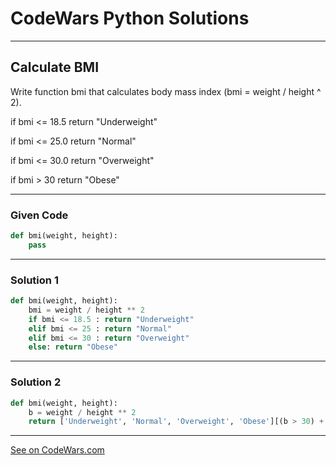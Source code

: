 # CodeWars Python Solutions

---

## Calculate BMI

Write function bmi that calculates body mass index (bmi = weight / height ^ 2).

if bmi <= 18.5 return "Underweight"

if bmi <= 25.0 return "Normal"

if bmi <= 30.0 return "Overweight"

if bmi > 30 return "Obese"

---

### Given Code


```python
def bmi(weight, height):
    pass
```

---

### Solution 1


```python
def bmi(weight, height):
    bmi = weight / height ** 2
    if bmi <= 18.5 : return "Underweight"
    elif bmi <= 25 : return "Normal"
    elif bmi <= 30 : return "Overweight"
    else: return "Obese"
```


---

### Solution 2


```python
def bmi(weight, height):
    b = weight / height ** 2
    return ['Underweight', 'Normal', 'Overweight', 'Obese'][(b > 30) + (b > 25) + (b > 18.5)]
```

---


[See on CodeWars.com](https://www.codewars.com/kata/57a429e253ba3381850000fb/)
